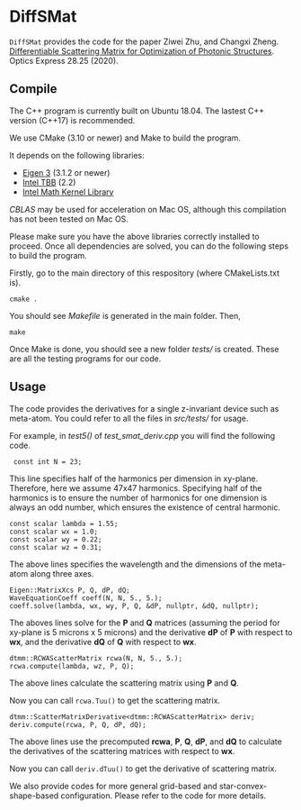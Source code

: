 # DiffSMat

`DiffSMat` provides the code for the paper
Ziwei Zhu, and Changxi Zheng. [Differentiable Scattering Matrix for Optimization of Photonic Structures](https://opg.optica.org/oe/fulltext.cfm?uri=oe-28-25-37773). Optics Express 28.25 (2020).

## Compile
The C++ program is currently built on Ubuntu 18.04. The lastest C++ version (C++17) is recommended.

We use CMake (3.10 or newer) and Make to build the program.

It depends on the following libraries:

- [Eigen 3](http://eigen.tuxfamily.org/index.php?title=Main_Page) (3.1.2 or newer)
- [Intel TBB](https://software.intel.com/content/www/us/en/develop/tools/threading-building-blocks.html) (2.2)
- [Intel Math Kernel Library](https://software.intel.com/content/www/us/en/develop/tools/math-kernel-library.html)

*CBLAS* may be used for acceleration on Mac OS, although this compilation has not been tested on Mac OS.

Please make sure you have the above libraries correctly installed to proceed. Once all dependencies are solved, you can do the following steps to build the program.

Firstly, go to the main directory of this respository (where CMakeLists.txt is).

`cmake .`

You should see *Makefile* is generated in the main folder. Then,

`make`

Once Make is done, you should see a new folder *tests/* is created. These are all the testing programs for our code. 

## Usage

The code provides the derivatives for a single z-invariant device such as meta-atom. You could refer to all the files in *src/tests/* for usage.

For example, in *test5()* of *test_smat_deriv.cpp* you will find the following code. 

` const int N = 23;`

This line specifies half of the harmonics per dimension in xy-plane. Therefore, here we assume 47x47 harmonics. Specifying half of the harmonics is to ensure the number of harmonics for one dimension is always an odd number, which ensures the existence of central harmonic.

    const scalar lambda = 1.55;
    const scalar wx = 1.0;
    const scalar wy = 0.22;
    const scalar wz = 0.31;
The above lines specifies the wavelength and the dimensions of the meta-atom along three axes.


    Eigen::MatrixXcs P, Q, dP, dQ;
    WaveEquationCoeff coeff(N, N, 5., 5.);
    coeff.solve(lambda, wx, wy, P, Q, &dP, nullptr, &dQ, nullptr);
The aboves lines solve for the **P** and **Q** matrices (assuming the period for xy-plane is 5 microns x 5 microns) and the derivative **dP** of **P** with respect to **wx**, and the derivative **dQ** of **Q** with respect to **wx**.


    dtmm::RCWAScatterMatrix rcwa(N, N, 5., 5.);
    rcwa.compute(lambda, wz, P, Q);
The above lines calculate the scattering matrix using **P** and **Q**.

Now you can call
`rcwa.Tuu()`
to get the scattering matrix.

    dtmm::ScatterMatrixDerivative<dtmm::RCWAScatterMatrix> deriv;
    deriv.compute(rcwa, P, Q, dP, dQ);

The above lines use the precomputed **rcwa**, **P**, **Q**, **dP**, and **dQ** to calculate the derivatives of the scattering matrices with respect to **wx**.

Now you can call
`deriv.dTuu()`
to get the derivative of scattering matrix.

We also provide codes for more general grid-based and star-convex-shape-based configuration. Please refer to the code for more details.
